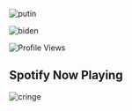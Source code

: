 
![putin](https://github-readme-stats.vercel.app/api?username=kirillsaint&show_icons=true&&theme=tokyonight)

![​biden​](https://github-readme-stats.vercel.app/api/top-langs/?username=kirillsaint&layout=compact&theme=dark)

![Profile Views](https://hits.seeyoufarm.com/api/count/incr/badge.svg?url=https://github.com/kirillsaint/&title=Profile%20Views)

## Spotify Now Playing

![cringe](https://novatorem-l6z2bx0rc-clownless.vercel.app/api/spotify)

<!--
**kirillsaint/kirillsaint** is a ✨ _special_ ✨ repository because its `README.md` (this file) appears on your GitHub profile.

Here are some ideas to get you started:

- 🔭 I’m currently working on ...
- 🌱 I’m currently learning ...
- 👯 I’m looking to collaborate on ...
- 🤔 I’m looking for help with ...
- 💬 Ask me about ...
- 📫 How to reach me: ...
- 😄 Pronouns: ...
- ⚡ Fun fact: ...
-->
